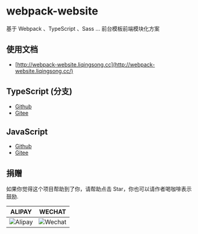 # webpack-website

基于 Webpack 、TypeScript 、Sass ... 前台模板前端模块化方案


## 使用文档

 - [http://webpack-website.liqingsong.cc](http://webpack-website.liqingsong.cc/)


## TypeScript (分支)

 - [Github](https://github.com/lqsong/webpack-website/tree/typescript) 
 - [Gitee](https://gitee.com/lqsong/webpack-website/tree/typescript)


## JavaScript

 - [Github](https://github.com/lqsong/webpack-website/tree/javascript) 
 - [Gitee](https://gitee.com/lqsong/webpack-website/tree/javascript)



## 捐赠

如果你觉得这个项目帮助到了你，请帮助点击 Star，你也可以请作者喝咖啡表示鼓励.

**ALIPAY**             |  **WECHAT**
:-------------------------:|:-------------------------:
![Alipay](https://gitee.com/lqsong/public/raw/master/common/Alipay.png)  |  ![Wechat](https://gitee.com/lqsong/public/raw/master/common/Wechat.png)


